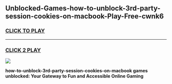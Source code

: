 
## Unblocked-Games-how-to-unblock-3rd-party-session-cookies-on-macbook-Play-Free-cwnk6
<h3>
<a href="https://premium76.site?title=how-to-unblock-3rd-party-session-cookies-on-macbook&ref=18A1">CLICK TO PLAY</a></h3>
<hr>

<h3>
<a href="https://premium76.site?title=how-to-unblock-3rd-party-session-cookies-on-macbook&ref=18A1">CLICK 2 PLAY</a>
  
</h3>

<a href="https://premium76.site?title=how-to-unblock-3rd-party-session-cookies-on-macbook&ref=18A1"><img src="https://clearcache.store/games.png"></a>


**how-to-unblock-3rd-party-session-cookies-on-macbook games unblocked: Your Gateway to Fun and Accessible Online Gaming**
